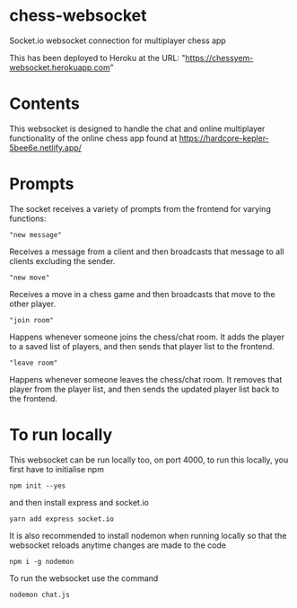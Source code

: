 # chess-websocket
Socket.io websocket connection for multiplayer chess app

This has been deployed to Heroku at the URL: "https://chessyem-websocket.herokuapp.com"

# Contents
This websocket is designed to handle the chat and online multiplayer functionality of the online chess app found at https://hardcore-kepler-5bee6e.netlify.app/

# Prompts
The socket receives a variety of prompts from the frontend for varying functions:
```
"new message"
```
Receives a message from a client and then broadcasts that message to all clients excluding the sender.
```
"new move"
```
Receives a move in a chess game and then broadcasts that move to the other player.
```
"join room"
```
Happens whenever someone joins the chess/chat room. It adds the player to a saved list of players, and then sends that player list to the frontend.
```
"leave room"
```
Happens whenever someone leaves the chess/chat room. It removes that player from the player list, and then sends the updated player list back to the frontend.


# To run locally
This websocket can be run locally too, on port 4000, to run this locally, you first have to initialise npm
```
npm init --yes
```
and then install express and socket.io
```
yarn add express socket.io
```
It is also recommended to install nodemon when running locally so that the websocket reloads anytime changes are made to the code
```
npm i -g nodemon
```

To run the websocket use the command 
```
nodemon chat.js
```




